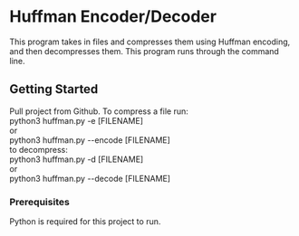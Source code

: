 # Huffman Encoder/Decoder

This program takes in files and compresses them using Huffman encoding,
and then decompresses them. This program runs through the command line.

## Getting Started

Pull project from Github. To compress a file run:  
  python3 huffman.py -e [FILENAME]  
or  
  python3 huffman.py --encode [FILENAME]  
to decompress:  
  python3 huffman.py -d [FILENAME]  
or  
  python3 huffman.py --decode [FILENAME]  

### Prerequisites

Python is required for this project to run.
